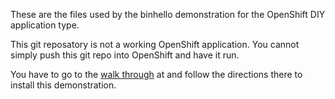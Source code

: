 These are the files used by the binhello demonstration for the
OpenShift DIY application type.

This git reposatory is not a working OpenShift application.  You
cannot simply push this git repo into OpenShift and have it run.

You have to go to the [walk through](https://openshift.redhat.com/community/blogs/a-paas-that-runs-anything-http-getting-started-with-diy-applications-on-openshift) at
and follow the directions there to install this demonstration.

